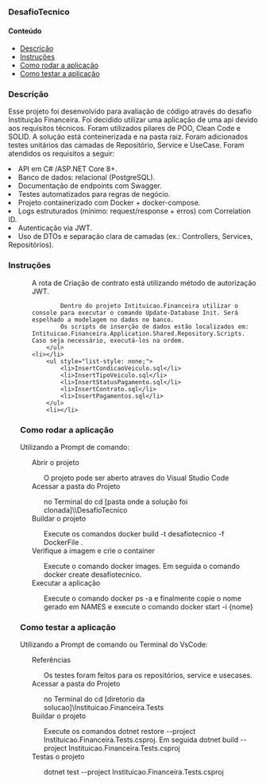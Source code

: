 <h3><b>DesafioTecnico</b></h3>

<!---->
<h4>Conteúdo</h4>
<ul>
	<li><a href="#descricao">Descrição</a><br></li>
	<li><a href="#instrucoes">Instruções</a><br></li>
	<li><a href="#rodar">Como rodar a aplicação </a><br></li>
	<li><a href="#testar">Como testar a aplicação </a><br></li>
</ul>



<!---->
<h3 id="descricao">Descrição</h3>
<p> Esse projeto foi desenvolvido para avaliação de código através do desafio Instituição Financeira.
Foi decidido utilizar uma aplicação de uma api devido aos requisitos técnicos.
  Foram utilizados pilares de POO, Clean Code e SOLID.
  A solução está conteinerizada e na pasta raiz.
  Foram adicionados testes unitários das camadas de Repositório, Service e UseCase.
  Foram atendidos os requisitos a seguir:
  <li>API em C# /ASP.NET Core 8+.</li>
  <li>Banco de dados: relacional (PostgreSQL).</li>
  <li>Documentação de endpoints com Swagger.</li>
  <li>Testes automatizados para regras de negócio.</li>
  <li>Projeto containerizado com Docker + docker-compose.</li>
  <li>Logs estruturados (mínimo: request/response + erros) com Correlation ID.</li>
  <li>Autenticação via JWT.</li>
  <li>Uso de DTOs e separação clara de camadas (ex.: Controllers, Services, Repositórios).</li>
</p>


<!---->
<h3 id="instrucoes">Instruções</h3>
<ul style="list-style: none;">  
	<li></li>
		<ul style="list-style: none;"> 
           A rota de Criação de contrato está utilizando método de autorização JWT.

           
			Dentro do projeto Intituicao.Financeira utilizar o console para executar o comando Update-Database Init. Será espelhado a modelagem no dados no banco.
			Os scripts de inserção de dados estão localizados em: Intituicao.Financeira.Application.Shared.Repository.Scripts. Caso seja necessário, executá-los na ordem.
		</ul>    
    <li></li>
		<ul style="list-style: none;">
			<li>InsertCondicaoVeiculo.sql</li>	
			<li>InsertTipoVeiculo.sql</li>	
			<li>InsertStatusPagamento.sql</li>	
			<li>InsertContrato.sql</li>	
			<li>InsertPagamentos.sql</li>	
		</ul>	
        <li></li>   		
</ul>

<!---->
<h3 id="rodar">Como rodar a aplicação</h3>
<p>Utilizando a Prompt de comando:</p>
<ul style="list-style: none;">	
	<li>Abrir o projeto</li>
		<ul style="list-style: none;">	
			<li> O projeto pode ser aberto atraves do Visual Studio Code </li>
		</ul>	
	<li>Acessar a pasta do Projeto</li>
		<ul style="list-style: none;">	
			<li> no Terminal do cd [pasta onde a solução foi clonada]\\DesafioTecnico </li>
		</ul>	
	<li>Buildar o projeto</li>
		<ul style="list-style: none;">	
			<li>	Execute os comandos docker build -t desafiotecnico -f DockerFile . </li>
		</ul>	
	<li>Verifique a imagem e crie o container </li>
		<ul style="list-style: none;">	
			<li>	Execute o comando docker images. Em seguida o comando docker create desafiotecnico. </li>
		</ul>	
	<li>Executar a aplicação</li>
		<ul style="list-style: none;">
			<li>	Execute o comando docker ps -a e finalmente copie o nome gerado em NAMES e execute o comando docker start -i {nome}</li>
		</ul>
</ul>	

<h3 id="Testar">Como testar a aplicação</h3>
<p>Utilizando a Prompt de comando ou Terminal do VsCode:</p>
<ul style="list-style: none;">	
	<li>Referências</li>
		<ul style="list-style: none;">	
			<li> Os testes foram feitos para os repositórios, service e usecases.</li>
		</ul>		
	<li>Acessar a pasta do Projeto</li>
		<ul style="list-style: none;">	
			<li> no Terminal do cd [diretorio da solucao]\Instituicao.Financeira.Tests </li>
		</ul>	
	<li>Buildar o projeto</li>
		<ul style="list-style: none;">	
			<li>	Execute os comandos dotnet restore --project Instituicao.Financeira.Tests.csproj. Em seguida dotnet build --project Instituicao.Financeira.Tests.csproj </li>
		</ul>	
	<li>Testas o projeto</li>
		<ul style="list-style: none;">	
			<li>	dotnet test --project Instituicao.Financeira.Tests.csproj </li>
		</ul>	
</ul>	

<!---->